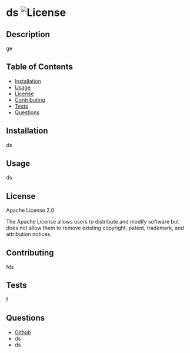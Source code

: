 # ds ![License](https://img.shields.io/badge/License-Apache%202.0-blue.svg)

## Description

ge

## Table of Contents

- [Installation](#installation)
- [Usage](#usage)
- [License](#license)
- [Contributing](#contributing)
- [Tests](#tests)
- [Questions](#questions)

## Installation

ds

## Usage

ds

## License

Apache License 2.0

The Apache License allows users to distribute and modify software but does not allow them to remove existing copyright, patent, trademark, and attribution notices.

## Contributing

fds

## Tests

f

## Questions

- [Github](https:github.com/melindawinter)
- ds
- ds
